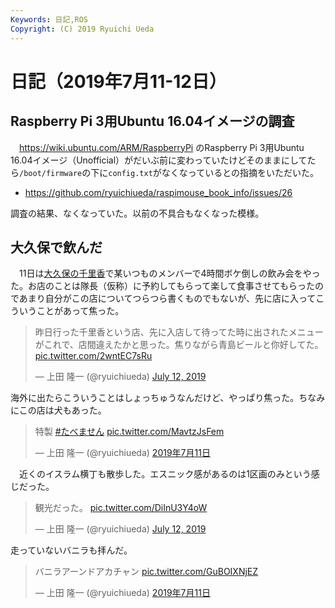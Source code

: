 ```yaml
---
Keywords: 日記,ROS
Copyright: (C) 2019 Ryuichi Ueda
---
```


# 日記（2019年7月11-12日）



## Raspberry Pi 3用Ubuntu 16.04イメージの調査

　https://wiki.ubuntu.com/ARM/RaspberryPi のRaspberry Pi 3用Ubuntu 16.04イメージ（Unofficial）がだいぶ前に変わっていたけどそのままにしてたら`/boot/firmware`の下に`config.txt`がなくなっているとの指摘をいただいた。

* https://github.com/ryuichiueda/raspimouse_book_info/issues/26

調査の結果、なくなっていた。以前の不具合もなくなった模様。

## 大久保で飲んだ

　11日は[大久保の千里香](https://www.google.com/search?q=%E5%A4%A7%E4%B9%85%E4%BF%9D+%E5%8D%83%E9%87%8C%E9%A6%99&source=lnms&tbm=isch&sa=X&ved=0ahUKEwjKt-n-vK_jAhWDf7wKHacxA-Y4ChD8BQgRKAI&biw=1160&bih=699#imgrc=_)で某いつものメンバーで4時間ボケ倒しの飲み会をやった。お店のことは隊長（仮称）に予約してもらって楽して食事させてもらったのであまり自分がこの店についてつらつら書くものでもないが、先に店に入ってこういうことがあって焦った。

<blockquote class="twitter-tweet" data-partner="tweetdeck"><p lang="ja" dir="ltr">昨日行った千里香という店、先に入店して待ってた時に出されたメニューがこれで、店間違えたかと思った。焦りながら青島ビールと你好してた。 <a href="https://t.co/2wntEC7sRu">pic.twitter.com/2wntEC7sRu</a></p>&mdash; 上田 隆一 (@ryuichiueda) <a href="https://twitter.com/ryuichiueda/status/1149671623865167873?ref_src=twsrc%5Etfw">July 12, 2019</a></blockquote>
<script async src="https://platform.twitter.com/widgets.js" charset="utf-8"></script>

海外に出たらこういうことはしょっちゅうなんだけど、やっぱり焦った。ちなみにこの店は犬もあった。

<blockquote class="twitter-tweet" data-lang="ja"><p lang="ja" dir="ltr">特製 <a href="https://twitter.com/hashtag/%E3%81%9F%E3%81%B9%E3%81%BE%E3%81%9B%E3%82%93?src=hash&amp;ref_src=twsrc%5Etfw">#たべません</a> <a href="https://t.co/MavtzJsFem">pic.twitter.com/MavtzJsFem</a></p>&mdash; 上田 隆一 (@ryuichiueda) <a href="https://twitter.com/ryuichiueda/status/1149260255773073409?ref_src=twsrc%5Etfw">2019年7月11日</a></blockquote>
<script async src="https://platform.twitter.com/widgets.js" charset="utf-8"></script>


　近くのイスラム横丁も散歩した。エスニック感があるのは1区画のみという感じだった。

<blockquote class="twitter-tweet" data-partner="tweetdeck"><p lang="ja" dir="ltr">観光だった。 <a href="https://t.co/DiInU3Y4oW">pic.twitter.com/DiInU3Y4oW</a></p>&mdash; 上田 隆一 (@ryuichiueda) <a href="https://twitter.com/ryuichiueda/status/1149672362603712513?ref_src=twsrc%5Etfw">July 12, 2019</a></blockquote>
<script async src="https://platform.twitter.com/widgets.js" charset="utf-8"></script>

走っていないバニラも拝んだ。

<blockquote class="twitter-tweet" data-lang="ja"><p lang="ja" dir="ltr">バニラアーンドアカチャン <a href="https://t.co/GuBOIXNjEZ">pic.twitter.com/GuBOIXNjEZ</a></p>&mdash; 上田 隆一 (@ryuichiueda) <a href="https://twitter.com/ryuichiueda/status/1149322787699380224?ref_src=twsrc%5Etfw">2019年7月11日</a></blockquote>
<script async src="https://platform.twitter.com/widgets.js" charset="utf-8"></script>

